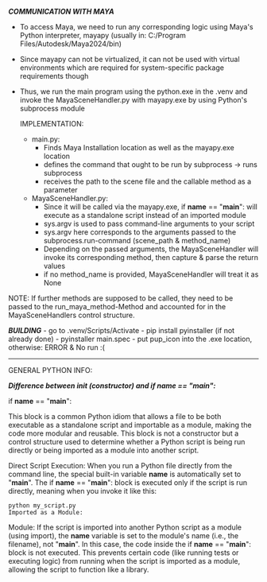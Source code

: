 ***COMMUNICATION WITH MAYA***
- To access Maya, we need to run any corresponding logic using Maya's Python interpreter, mayapy (usually in: C:/Program Files/Autodesk/Maya2024/bin)
- Since mayapy can not be virtualized, it can not be used with virtual environments which are required for system-specific package requirements though
- Thus, we run the main program using the python.exe in the .venv and invoke the MayaSceneHandler.py with mayapy.exe by using Python's subprocess module

    IMPLEMENTATION: 
  - main.py: 
    - Finds Maya Installation location as well as the mayapy.exe location 
    - defines the command that ought to be run by subprocess -> runs subprocess
    - receives the path to the scene file and the callable method as a parameter 
  - MayaSceneHandler.py: 
    - Since it will be called via the mayapy.exe, if __name__ == "__main__": will execute as a standalone script instead of an imported module
    - sys.argv is used to pass command-line arguments to your script
    - sys.argv here corresponds to the arguments passed to the subprocess.run-command (scene_path & method_name)
    - Depending on the passed arguments, the MayaSceneHandler will invoke its corresponding method, then capture & parse the return values 
    - if no method_name is provided, MayaSceneHandler will treat it as None 

NOTE: If further methods are supposed to be called, they need to be passed to the run_maya_method-Method and accounted for in the MayaSceneHandlers control structure.

***BUILDING***
    - go to .venv/Scripts/Activate 
    - pip install pyinstaller (if not already done)
    - pyinstaller main.spec 
    - put pup_icon into the .exe location, otherwise: ERROR & No run :(  

________________________________________________________________________________________________________________________
GENERAL PYTHON INFO: 

***Difference between init (constructor) and if __name__ == "__main__":***
            
if __name__ == "__main__":

This block is a common Python idiom that allows a file to be both executable as a standalone script and importable as a module, making the code more modular and reusable.
This block is not a constructor but a control structure used to determine whether a Python script is being run directly or being imported as a module into another script.

Direct Script Execution:
    When you run a Python file directly from the command line, the special built-in variable __name__ is automatically set to "__main__".
    The if __name__ == "__main__": block is executed only if the script is run directly, meaning when you invoke it like this:
    
    python my_script.py
    Imported as a Module:
Module: 
    If the script is imported into another Python script as a module (using import), the __name__ variable is set to the module's name (i.e., the 
    filename), not "__main__". In this case, the code inside the if __name__ == "__main__": block is not executed. This prevents certain code (like running tests or executing 
    logic) from running when the script is imported as a module, allowing the script to function like a library.
